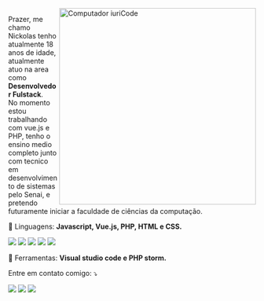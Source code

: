 <img src="https://raw.githubusercontent.com/MicaelliMedeiros/micaellimedeiros/master/image/computer-illustration.png" min-width="400px" max-width="400px" width="400px" align="right" alt="Computador iuriCode">

<p align="left"> 
 Prazer, me chamo Nickolas tenho atualmente 18 anos de idade, atualmente atuo na area como <strong>Desenvolvedor Fulstack</strong>.<br>
  No momento estou trabalhando com vue.js e PHP, tenho o ensino medio completo junto com tecnico em desenvolvimento de sistemas pelo Senai, e pretendo futuramente iniciar a faculdade de ciências da computação.
</p>

<p align="left">
  🦄 Linguagens: <strong>Javascript, Vue.js, PHP, HTML e CSS.</strong>
</p>
<p> <img src=https://img.shields.io/badge/JavaScript-F7DF1E?style=for-the-badge&logo=javascript&logoColor=black></img> <img src=https://img.shields.io/badge/Vue.js-35495E?style=for-the-badge&logo=vue.js&logoColor=4FC08D></img> <img src=https://img.shields.io/badge/PHP-777BB4?style=for-the-badge&logo=php&logoColor=white></img> <img src=https://img.shields.io/badge/HTML-239120?style=for-the-badge&logo=html5&logoColor=white></img> <img src=https://img.shields.io/badge/CSS-239120?&style=for-the-badge&logo=css3&logoColor=white></img> </p>

<p align="left">
  💼 Ferramentas: <strong>Visual studio code e PHP storm.</strong>
</p>

<p align="left">
   Entre em contato comigo: ⤵️
</p>

<p align="left">
  <a href="https://www.linkedin.com/in/nickolas-ferreti-752993212/?originalSubdomain=br" alt="Linkedin">
  <img src="https://img.shields.io/badge/-Linkedin-0e76a8?style=flat-square&logo=Linkedin&logoColor=white&link=" /></a>
  
  <a href="https://www.facebook.com/nickrferreti" alt="Facebook">
  <img src="https://img.shields.io/badge/-Facebook-3b5998?style=flat-square&labelColor=3b5998&logo=facebook&logoColor=white&link= "/></a>

  <a href="https://www.instagram.com/nickolas_rsf/" alt="Instagram">
  <img src="https://img.shields.io/badge/-Instagram-DF0174?style=flat-square&labelColor=DF0174&logo=instagram&logoColor=white&link="/></a>
</p>  
